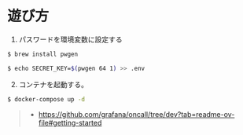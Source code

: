 # 遊び方

1. パスワードを環境変数に設定する

```bash
$ brew install pwgen

$ echo SECRET_KEY=$(pwgen 64 1) >> .env
```

2. コンテナを起動する。

```bash
$ docker-compose up -d
```

> - https://github.com/grafana/oncall/tree/dev?tab=readme-ov-file#getting-started
